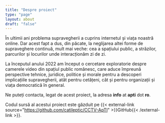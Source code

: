 ```yaml
---
title: "Despre proiect"
type: "page"
layout: about
draft: "false"
---
```


În ultimii ani problema supravegherii a cuprins internetul și viața noastră online. Dar acest fapt a dus, din păcate, la neglijarea altei forme de supraveghere continuă, mult mai veche: cea a spațiului public, a străzilor, parcurilor și locurilor unde interacționăm zi de zi. 

La începutul anului 2022 am început o cercetare exploratorie despre camerele video din spațiul public românesc, care aduce împreună perspective tehnice, juridice, politice și morale pentru a descoperi implicațiile supravegherii, atât pentru cetățeni, cât și pentru organizații și viața democratică în general. 

Ne puteți contacta, legat de acest proiect, la adresa **info** at **apti** dot **ro**.

Codul sursă al acestui proiect este găzduit pe {{< external-link source="https://github.com/catileptic/CCTV-ApTI" >}}GitHub{{< /external-link >}}.